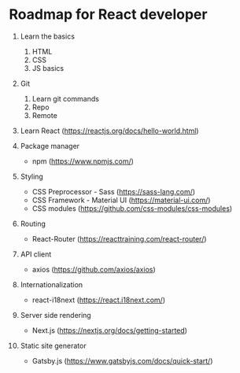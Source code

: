 # Roadmap for React developer

1. Learn the basics

   1. HTML
   2. CSS
   3. JS basics

2. Git

   1. Learn git commands
   2. Repo
   3. Remote

3. Learn React (https://reactjs.org/docs/hello-world.html)

4. Package manager

   - npm (https://www.npmjs.com/)

5. Styling

   - CSS Preprocessor - Sass (https://sass-lang.com/)
   - CSS Framework - Material UI (https://material-ui.com/)
   - CSS modules (https://github.com/css-modules/css-modules)

6. Routing

   - React-Router (https://reacttraining.com/react-router/)

7. API client

   - axios (https://github.com/axios/axios)

8. Internationalization

   - react-i18next (https://react.i18next.com/)

9. Server side rendering

   - Next.js (https://nextjs.org/docs/getting-started)

10. Static site generator
    - Gatsby.js (https://www.gatsbyjs.com/docs/quick-start/)
